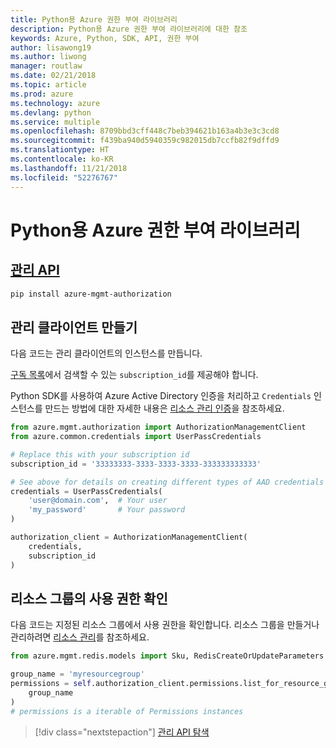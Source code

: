 ```yaml
---
title: Python용 Azure 권한 부여 라이브러리
description: Python용 Azure 권한 부여 라이브러리에 대한 참조
keywords: Azure, Python, SDK, API, 권한 부여
author: lisawong19
ms.author: liwong
manager: routlaw
ms.date: 02/21/2018
ms.topic: article
ms.prod: azure
ms.technology: azure
ms.devlang: python
ms.service: multiple
ms.openlocfilehash: 8709bbd3cff448c7beb394621b163a4b3e3c3cd8
ms.sourcegitcommit: f439ba940d5940359c982015db7ccfb82f9dffd9
ms.translationtype: HT
ms.contentlocale: ko-KR
ms.lasthandoff: 11/21/2018
ms.locfileid: "52276767"
---
```

# <a name="azure-authorization-libraries-for-python"></a>Python용 Azure 권한 부여 라이브러리

## <a name="management-apipythonapioverviewazureauthorizationmanagement"></a>[관리 API](/python/api/overview/azure/authorization/management)

```bash
pip install azure-mgmt-authorization
```

## <a name="create-the-management-client"></a>관리 클라이언트 만들기

다음 코드는 관리 클라이언트의 인스턴스를 만듭니다.

[구독 목록](https://manage.windowsazure.com/#Workspaces/AdminTasks/SubscriptionMapping)에서 검색할 수 있는 ``subscription_id``를 제공해야 합니다.

Python SDK를 사용하여 Azure Active Directory 인증을 처리하고 ``Credentials`` 인스턴스를 만드는 방법에 대한 자세한 내용은 [리소스 관리 인증](/python/azure/python-sdk-azure-authenticate)을 참조하세요.

```python
from azure.mgmt.authorization import AuthorizationManagementClient
from azure.common.credentials import UserPassCredentials

# Replace this with your subscription id
subscription_id = '33333333-3333-3333-3333-333333333333'

# See above for details on creating different types of AAD credentials
credentials = UserPassCredentials(
    'user@domain.com',  # Your user
    'my_password'       # Your password
)

authorization_client = AuthorizationManagementClient(
    credentials,
    subscription_id
)
``` 

## <a name="check-permissions-for-a-resource-group"></a>리소스 그룹의 사용 권한 확인

다음 코드는 지정된 리소스 그룹에서 사용 권한을 확인합니다.
리소스 그룹을 만들거나 관리하려면 [리소스 관리](/python/api/overview/azure/azure.mgmt.resource)를 참조하세요.

```python
from azure.mgmt.redis.models import Sku, RedisCreateOrUpdateParameters

group_name = 'myresourcegroup'
permissions = self.authorization_client.permissions.list_for_resource_group(
    group_name
)
# permissions is a iterable of Permissions instances
```

> [!div class="nextstepaction"]
> [관리 API 탐색](/python/api/overview/azure/authorization/management)

